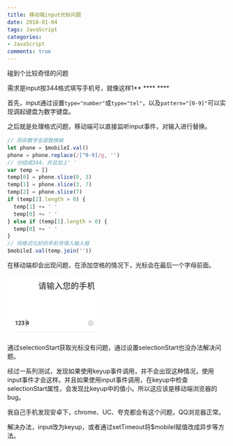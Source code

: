 ```yaml
---
title: 移动端input光标问题
date: 2018-01-04
tags: JavaScript
categories:
- JavaScript
comments: true
---
```


碰到个比较奇怪的问题

需求是input按344格式填写手机号，就像这样1** **** ****

首先，input通过设置`type="number"`或`type="tel"`，以及`pattern="[0-9]"`可以实现调起键盘为数字键盘。

之后就是处理格式问题，移动端可以直接监听input事件，对输入进行替换。

```JavaScript
// 将非数字全部替换掉
let phone = $mobileI.val()
phone = phone.replace(/[^0-9]/g, '')
// 分组成344，并且加上' '
var temp = []
temp[0] = phone.slice(0, 3)
temp[1] = phone.slice(3, 7)
temp[2] = phone.slice(7)
if (temp[2].length > 0) {
  temp[1] += ' '
  temp[0] += ' '
} else if (temp[1].length > 0) {
  temp[0] += ' '
}
// 将格式化好的手机号填入输入框
$mobileI.val(temp.join(''))
```

在移动端却会出现问题，在添加空格的情况下，光标会在最后一个字母前面。

![光标位置](./images/input_phone.jpg)

通过selectionStart获取光标没有问题，通过设置selectionStart也没办法解决问题。

经过一系列测试，发现如果使用keyup事件调用，并不会出现这种情况，使用input事件才会这样。并且如果使用input事件调用，在keyup中检查selectionStart属性，会发现比keyup中的值小。所以这应该是移动端浏览器的bug。

我自己手机发现安卓下，chrome、UC、夸克都会有这个问题，QQ浏览器正常。

解决办法，input改为keyup，或者通过setTimeout将$mobileI赋值改成异步等方法。
